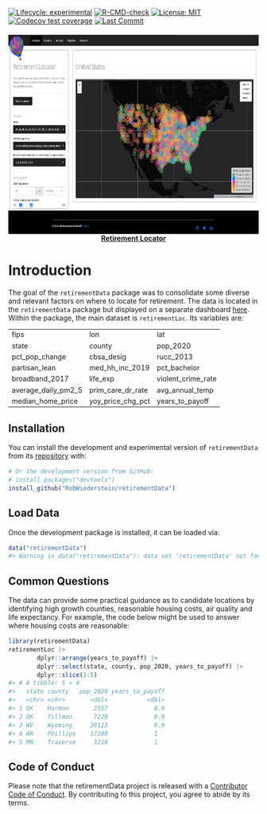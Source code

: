 
<!-- README.md is generated from README.Rmd. Please edit that file -->
<!-- badges: start -->

[![Lifecycle:
experimental](https://img.shields.io/badge/lifecycle-experimental-orange.svg)](https://lifecycle.r-lib.org/articles/stages.html#experimental)
[![R-CMD-check](https://github.com/RobWiederstein/retirement/workflows/R-CMD-check/badge.svg)](https://github.com/RobWiederstein/retirement/actions)
[![License:
MIT](https://img.shields.io/badge/license-MIT-bright%20green)](https://img.shields.io/badge/license-MIT-bright%20green)
[![Codecov test
coverage](https://codecov.io/gh/RobWiederstein/retirement/branch/main/graph/badge.svg)](https://codecov.io/gh/RobWiederstein/retirement?branch=main)
[![Last
Commit](https://img.shields.io/github/last-commit/RobWiederstein/retirementData)](https://img.shields.io/github/last-commit/RobWiederstein/retirementData)
<!-- badges: end -->

<h4 align="center">
<a href='https://rob-wiederstein.shinyapps.io/retirementdash/'><img src='man/figures/retirement-dashboard.jpg' align="center" height="400"/><br/></a>
<a href='https://rob-wiederstein.shinyapps.io/retirementdash/'>Retirement
Locator</a>
</h4>

# Introduction

The goal of the `retirementData` package was to consolidate some diverse
and relevant factors on where to locate for retirement. The data is
located in the `retirementData` package but displayed on a separate
dashboard
[here](https://rob-wiederstein.shinyapps.io/retirementdash/?_ga=2.99037854.1258475930.1633524763-1285109657.1633184174).
Within the package, the main dataset is `retirementLoc`. Its variables
are:

<table class="table table-striped" style="margin-left: auto; margin-right: auto;">
<tbody>
<tr>
<td style="text-align:left;">
fips
</td>
<td style="text-align:left;">
lon
</td>
<td style="text-align:left;">
lat
</td>
</tr>
<tr>
<td style="text-align:left;">
state
</td>
<td style="text-align:left;">
county
</td>
<td style="text-align:left;">
pop_2020
</td>
</tr>
<tr>
<td style="text-align:left;">
pct_pop_change
</td>
<td style="text-align:left;">
cbsa_desig
</td>
<td style="text-align:left;">
rucc_2013
</td>
</tr>
<tr>
<td style="text-align:left;">
partisan_lean
</td>
<td style="text-align:left;">
med_hh_inc_2019
</td>
<td style="text-align:left;">
pct_bachelor
</td>
</tr>
<tr>
<td style="text-align:left;">
broadband_2017
</td>
<td style="text-align:left;">
life_exp
</td>
<td style="text-align:left;">
violent_crime_rate
</td>
</tr>
<tr>
<td style="text-align:left;">
average_daily_pm2_5
</td>
<td style="text-align:left;">
prim_care_dr_rate
</td>
<td style="text-align:left;">
avg_annual_temp
</td>
</tr>
<tr>
<td style="text-align:left;">
median_home_price
</td>
<td style="text-align:left;">
yoy_price_chg_pct
</td>
<td style="text-align:left;">
years_to_payoff
</td>
</tr>
</tbody>
</table>

## Installation

You can install the development and experimental version of
`retirementData` from its
[repository](https://github.com/RobWiederstein/retirementData) with:

``` r
# Or the development version from GitHub:
# install.packages("devtools")
install_github("RobWiederstein/retirementData")
```

## Load Data

Once the development package is installed, it can be loaded via:

``` r
data("retirementData")
#> Warning in data("retirementData"): data set 'retirementData' not found
```

## Common Questions

The data can provide some practical guidance as to candidate locations
by identifying high growth counties, reasonable housing costs, air
quality and life expectancy. For example, the code below might be used
to answer where housing costs are reasonable:

``` r
library(retirementData)
retirementLoc |>
        dplyr::arrange(years_to_payoff) |>
        dplyr::select(state, county, pop_2020, years_to_payoff) |>
        dplyr::slice(1:5)
#> # A tibble: 5 × 4
#>   state county   pop_2020 years_to_payoff
#>   <chr> <chr>       <dbl>           <dbl>
#> 1 OK    Harmon       2557             0.9
#> 2 OK    Tillman      7229             0.9
#> 3 WV    Wyoming     20123             0.9
#> 4 AR    Phillips    17299             1  
#> 5 MN    Traverse     3218             1
```

<!--You'll still need to render `README.Rmd` regularly, to keep `README.md` up-to-date. `devtools::build_readme()` is handy for this. You could also use GitHub Actions to re-render `README.Rmd` every time you push. An example workflow can be found here: <https://github.com/r-lib/actions/tree/master/examples>.


# Displaying Code Blocks

In that case, don't forget to commit and push the resulting figure files, so they display on GitHub and CRAN.
-->

## Code of Conduct

Please note that the retirementData project is released with a
[Contributor Code of
Conduct](https://contributor-covenant.org/version/2/0/CODE_OF_CONDUCT.html).
By contributing to this project, you agree to abide by its terms.

